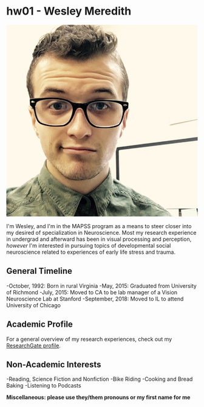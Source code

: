 # hw01 - Wesley Meredith

![](IMG_0575.jpg)

I'm Wesley, and I'm in the MAPSS program as a means to steer closer into my desired of specialization in Neuroscience. Most my research experience in undergrad and afterward has been in visual processing and perception, _however_ I'm interested in pursuing topics of developmental social neuroscience related to experiences of early life stress and trauma.

## General Timeline
-October, 1992: Born in rural Virginia
-May, 2015: Graduated from University of Richmond
-July, 2015: Moved to CA to be lab manager of a Vision Neuroscience Lab at Stanford
-September, 2018: Moved to IL to attend University of Chicago

## Academic Profile
For a general overview of my research experiences, check out my [ResearchGate profile](https://www.researchgate.net/profile/Wesley_Meredith).

## Non-Academic Interests
-Reading, Science Fiction and Nonfiction
-Bike Riding
-Cooking and Bread Baking
-Listening to Podcasts

__Miscellaneous: please use they/them pronouns or my first name for me__